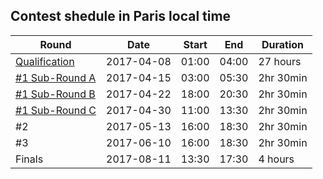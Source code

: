 Contest shedule in Paris local time
-----------------------------------

Round               | Date       | Start | End   | Duration
------------------- | ---------- | ----- | ----- | ---------
[Qualification][q]  | 2017-04-08 | 01:00 | 04:00 | 27 hours
[#1 Sub-Round A][a] | 2017-04-15 | 03:00 | 05:30 | 2hr 30min
[#1 Sub-Round B][b] | 2017-04-22 | 18:00 | 20:30 | 2hr 30min
[#1 Sub-Round C][c] | 2017-04-30 | 11:00 | 13:30 | 2hr 30min
#2                  | 2017-05-13 | 16:00 | 18:30 | 2hr 30min
#3                  | 2017-06-10 | 16:00 | 18:30 | 2hr 30min
Finals              | 2017-08-11 | 13:30 | 17:30 | 4 hours

[q]: ./qualification 
[a]: ./round-1A
[b]: ./round-1B
[c]: ./round-1C
